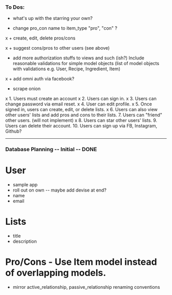 ### To Dos:

+ what's up with the starring your own?

+ change pro_con name to item_type "pro", "con"
  ?

x + create, edit, delete pros/cons

x + suggest cons/pros to other users (see above)

+ add more authorization stuffs to views and such (ish?)
  Include reasonable validations for simple model objects (list of model objects with validations e.g. User, Recipe, Ingredient, Item)

x + add omni auth via facebook?

+ scrape onion

x 1. Users must create an account
x 2. Users can sign in.
x 3. Users can change password via email reset.
x 4. User can edit profile.
x 5. Once signed in, users can create, edit, or delete lists.
x 6. Users can also view other users' lists and add pros and cons to their lists.
7. Users can "friend" other users. (will not implement)
x 8. Users can star other users' lists.
9. Users can delete their account.
10. Users can sign up via FB, Instagram, Github?


________________________________________
### Database Planning -- Initial -- DONE

# User
  + sample app
  + roll out on own -- maybe add devise at end?
  + name
  + email

# Lists
  + title
  + description


# Pro/Cons - Use Item model instead of overlapping models.
  + mirror active_relationship, passive_relationship renaming conventions
